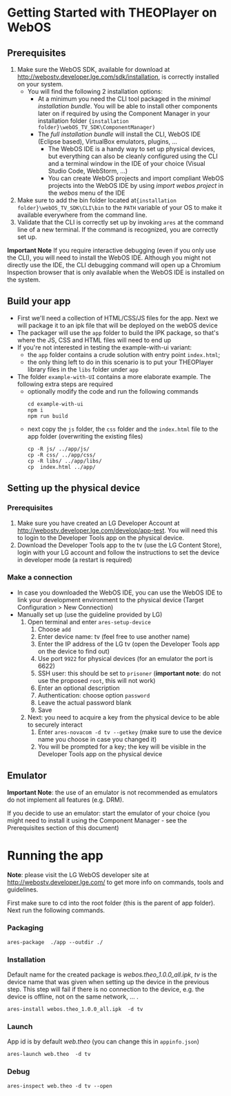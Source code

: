 # Getting Started with THEOPlayer on WebOS

## Prerequisites

1. Make sure the WebOS SDK, available for download at <http://webostv.developer.lge.com/sdk/installation>, is correctly installed on your system.
   - You will find the following 2 installation options:
     - At a minimum you need the CLI tool packaged in the _minimal installation bundle_. You will be able to install other components later on if required by using the Component Manager in your installation folder `{installation folder}\webOS_TV_SDK\ComponentManager)`
     - The _full installation bundle_ will install the CLI, WebOS IDE (Eclipse based), VirtualBox emulators, plugins, ...
       - The WebOS IDE is a handy way to set up physical devices, but everything can also be cleanly configured using the CLI and a terminal window in the IDE of your choice (Visual Studio Code, WebStorm, ...)
       - You can create WebOS projects and import compliant WebOS projects into the WebOS IDE by using _import webos project_ in the _webos_ menu of the IDE
2. Make sure to add the bin folder located at`{installation folder}\webOS_TV_SDK\CLI\bin` to the `PATH` variable of your OS to make it available everywhere from the command line.
3. Validate that the CLI is correctly set up by invoking `ares` at the command line of a new terminal. If the command is recognized, you are correctly set up.

**Important Note** If you require interactive debugging (even if you only use the CLI), you will need to install the WebOS IDE. Although you might not directly use the IDE, the CLI debugging command will open up a Chromium Inspection browser that is only available when the WebOS IDE is installed on the system.

## Build your app

- First we'll need a collection of HTML/CSS/JS files for the app. Next we will package it to an ipk file that will be deployed on the webOS device
- The packager will use the `app` folder to build the IPK package, so that's where the JS, CSS and HTML files will need to end up
- If you're not interested in testing the example-with-ui variant:
  - the `app` folder contains a crude solution with entry point `index.html`;
  - the only thing left to do in this scenario is to put your THEOPlayer library files in the `libs` folder under `app`
- The folder `example-with-UI` contains a more elaborate example. The following extra steps are required
  - optionally modify the code and run the following commands
    ```
    cd example-with-ui
    npm i
    npm run build
    ```
  - next copy the `js` folder, the `css` folder and the `index.html` file to the app folder (overwriting the existing files)
    ```
    cp -R js/ ../app/js/
    cp -R css/ ../app/css/
    cp -R libs/ ../app/libs/
    cp  index.html ../app/
    ```

## Setting up the physical device

### Prerequisites

1. Make sure you have created an LG Developer Account at <http://webostv.developer.lge.com/develop/app-test>. You will need this to login to the Developer Tools app on the physical device.
2. Download the Developer Tools app to the tv (use the LG Content Store), login with your LG account and follow the instructions to set the device in developer mode (a restart is required)

### Make a connection

- In case you downloaded the WebOS IDE, you can use the WebOS IDE to link your development environment to the physical device (Target Configuration > New Connection)
- Manually set up (use the guideline provided by LG)
  1.  Open terminal and enter `ares-setup-device`
      1. Choose `add`
      2. Enter device name: tv (feel free to use another name)
      3. Enter the IP address of the LG tv (open the Developer Tools app on the device to find out)
      4. Use port `9922` for physical devices (for an emulator the port is 6622)
      5. SSH user: this should be set to `prisoner` (**important note**: do not use the proposed `root`, this will not work)
      6. Enter an optional description
      7. Authentication: choose option `password`
      8. Leave the actual password blank
      9. Save
  2.  Next: you need to acquire a key from the physical device to be able to securely interact
      1. Enter `ares-novacom -d tv --getkey` (make sure to use the device name you choose in case you changed it)
      2. You will be prompted for a key; the key will be visible in the Developer Tools app on the physical device

## Emulator

**Important Note**: the use of an emulator is not recommended as emulators do not implement all features (e.g. DRM).

If you decide to use an emulator: start the emulator of your choice (you might need to install it using the Component Manager - see the Prerequisites section of this document)

# Running the app

**Note**: please visit the LG WebOS developer site at http://webostv.developer.lge.com/ to get more info on commands, tools and guidelines.

First make sure to cd into the root folder (this is the parent of app folder). Next run the following commands.

### Packaging

```
ares-package  ./app --outdir ./
```

### Installation

Default name for the created package is _webos.theo_1.0.0_all.ipk_, _tv_ is the device name that was given when setting up the device in the previous step.
This step will fail if there is no connection to the device, e.g. the device is offline, not on the same network, ... .

```
ares-install webos.theo_1.0.0_all.ipk  -d tv
```

### Launch

App id is by default _web.theo_ (you can change this in `appinfo.json`)

```
ares-launch web.theo  -d tv
```

### Debug

```
ares-inspect web.theo -d tv --open
```
